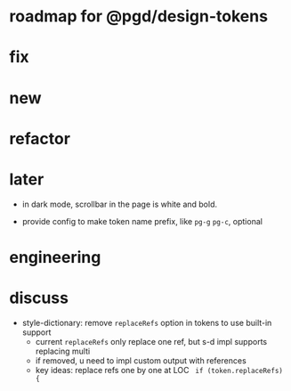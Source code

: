 # roadmap for @pgd/design-tokens

# fix

# new

# refactor

# later

- in dark mode, scrollbar in the page is white and bold.

- provide config to make token name prefix, like `pg-g` `pg-c`, optional

# engineering

# discuss

- style-dictionary: remove `replaceRefs` option in tokens to use built-in support
  - current `replaceRefs`  only replace one ref, but s-d impl supports replacing multi 
  - if removed, u need to impl custom output with references
  - key ideas: replace refs one by one at LOC ` if (token.replaceRefs) {`

